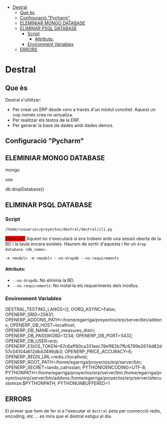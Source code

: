 <!-- TOC INICIO -->
- [Destral](#destral)
  - [Que ès](#que-ès)
  - [Configuració "Pycharm"](#configuració-pycharm)
  - [ELEMINIAR MONGO DATABASE](#eleminiar-mongo-database)
  - [ELIMINAR PSQL DATABASE](#eliminar-psql-database)
    - [Script](#script)
      - [Attributs:](#attributs)
    - [Environment Variables](#environment-variables)
  - [ERRORS](#errors)
<!-- TOC FIN -->

# Destral

## Que ès

Destral s'utilitzar:
* Per crear un ERP desde cero a través d'un mòdul conctret. Aquest un cop només crea no actualiza.
* Per realitzar els testos de la ERP. 
* Per generar la base de dades amb dades demos.

## Configuració "Pycharm"

## ELEMINIAR MONGO DATABASE

mongo

use <database>

db.dropDatabase()

## ELIMINAR PSQL DATABASE

### Script

`/home/<usuario>/proyectos/destral/destral/cli.py`

<span style="background-color:red">`IMPORTANT`</span> 
Aquest no s'executarà si ens trobem amb una sessió oberta de la BD i la taula encara existeix.
Haurem de sortir d'aquesta i fer un `drop database <db_name>`.

`-m <model> -m <model> --no-dropdb --no-requirements`

#### Attributs:

* `--no-dropdb`: No elimina la BD.
* `--no-requirements`: No instal·la els requeriments dels mòdlus.

### Environment Variables

DESTRAL_TESTING_LANGS=[];
OORQ_ASYNC=False;
OPENERP_SRID=25831;
OPENERP_ADDONS_PATH=/home/egarriga/proyectos/erp/server/bin/addons;
OPENERP_DB_HOST=localhost;
OPENERP_DB_NAME=test_measures_distri;
OPENERP_DB_PASSWORD=1234;
OPENERP_DB_PORT=5432;
OPENERP_DB_USER=erp;
OPENERP_ESIOS_TOKEN=67c6aff80ca331eec78e1f62b7ffc6799e2674d82d57c04104a612db43496db3;
OPENERP_PRICE_ACCURACY=6;
OPENERP_REDIS_URL=redis://localhost;
OPENERP_ROOT_PATH=/home/egarriga/proyectos/erp/server/bin;
OPENERP_SECRET=lando_calrissian;
PYTHONIOENCODING=UTF-8;
PYTHONPATH=/home/egarriga/proyectos/erp/server/bin:/home/egarriga/proyectos/erp/server/bin/addons:/home/egarriga/proyectos/erp/server/sitecustomize:$PYTHONPATH;
PYTHONUNBUFFERED=1

## ERRORS

El primer que hem de fer si a l'executar el `destral` peta per connecció redis, encoding, etc ... es mira que el destral estigui el dia. 